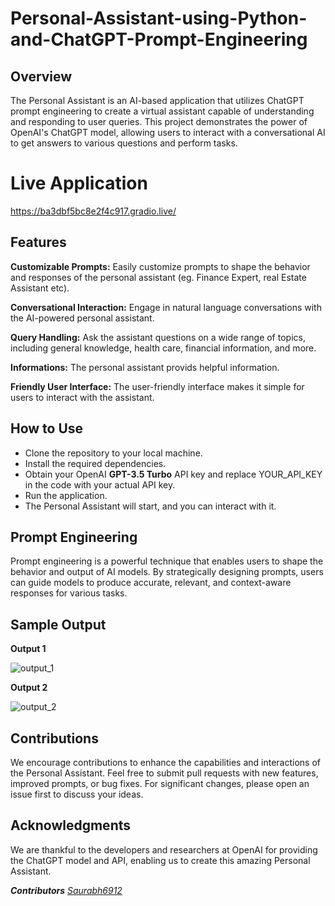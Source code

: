 # Personal-Assistant-using-Python-and-ChatGPT-Prompt-Engineering

## Overview
The Personal Assistant is an AI-based application that utilizes ChatGPT prompt engineering to create a virtual assistant capable of understanding and responding to user queries. 
This project demonstrates the power of OpenAI's ChatGPT model, allowing users to interact with a conversational AI to get answers to various questions and perform tasks.

# Live Application
https://ba3dbf5bc8e2f4c917.gradio.live/

## Features
**Customizable Prompts:** Easily customize prompts to shape the behavior and responses of the personal assistant (eg. Finance Expert, real Estate Assistant etc).

**Conversational Interaction:** Engage in natural language conversations with the AI-powered personal assistant.

**Query Handling:** Ask the assistant questions on a wide range of topics, including general knowledge, health care, financial information, and more.

**Informations:** The personal assistant provids helpful information.

**Friendly User Interface:** The user-friendly interface makes it simple for users to interact with the assistant.

## How to Use
* Clone the repository to your local machine.
* Install the required dependencies.
* Obtain your OpenAI **GPT-3.5 Turbo** API key and replace YOUR_API_KEY in the code with your actual API key.
* Run the application.
* The Personal Assistant will start, and you can interact with it.

## Prompt Engineering
Prompt engineering is a powerful technique that enables users to shape the behavior and output of AI models. 
By strategically designing prompts, users can guide models to produce accurate, relevant, and context-aware responses for various tasks.

## Sample Output
**Output 1**

![output_1](https://github.com/Saurabh6912/Personal-Assistant-using-Python-and-ChatGPT-Prompt-Engineering/assets/135308872/12600e30-5d34-47a6-8375-d6db52637aeb)

**Output 2**

![output_2](https://github.com/Saurabh6912/Personal-Assistant-using-Python-and-ChatGPT-Prompt-Engineering/assets/135308872/5b8c2681-288f-45d5-8a28-175390eefc18)

## Contributions
We encourage contributions to enhance the capabilities and interactions of the Personal Assistant. 
Feel free to submit pull requests with new features, improved prompts, or bug fixes. For significant changes, please open an issue first to discuss your ideas.

## Acknowledgments
We are thankful to the developers and researchers at OpenAI for providing the ChatGPT model and API, enabling us to create this amazing Personal Assistant.

***Contributors** [Saurabh6912](https://github.com/Saurabh6912)*
